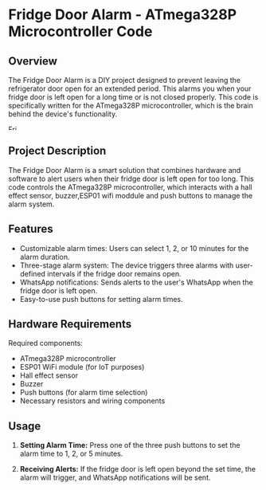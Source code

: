 # Fridge Door Alarm - ATmega328P Microcontroller Code

## Overview
The Fridge Door Alarm is a DIY project designed to prevent leaving the refrigerator door open for an extended period. This alarms you when your fridge door is left open for a long time or is not closed properly. This code is specifically written for the ATmega328P microcontroller, which is the brain behind the device's functionality.

<img src="[fridge_alarm.jpg](https://github.com/Sithminii/Fridge_door_alarm/blob/main/Prototype_Internal%20view.jpg)" alt="Fridge Door Alarm" width="20" height="10">


## Project Description
The Fridge Door Alarm is a smart solution that combines hardware and software to alert users when their fridge door is left open for too long. This code controls the ATmega328P microcontroller, which interacts with a hall effect sensor, buzzer,ESP01 wifi moddule and push buttons to manage the alarm system.

## Features
- Customizable alarm times: Users can select 1, 2, or 10 minutes for the alarm duration.
- Three-stage alarm system: The device triggers three alarms with user-defined intervals if the fridge door remains open.
- WhatsApp notifications: Sends alerts to the user's WhatsApp when the fridge door is left open. 
- Easy-to-use push buttons for setting alarm times.

## Hardware Requirements
Required components:
- ATmega328P microcontroller
- ESP01 WiFi module (for IoT purposes)
- Hall effect sensor
- Buzzer
- Push buttons (for alarm time selection)
- Necessary resistors and wiring components

## Usage
1. **Setting Alarm Time:** Press one of the three push buttons to set the alarm time to 1, 2, or 5 minutes.

2. **Receiving Alerts:** If the fridge door is left open beyond the set time, the alarm will trigger, and WhatsApp notifications will be sent.



